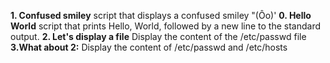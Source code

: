 __1. Confused smiley__ 
script that displays a confused smiley "(Ôo)'
__0. Hello World__
script that prints Hello, World, followed by a new line to the standard output.
__2. Let's display a file__
Display the content of the /etc/passwd file
__3.What about 2:__ 
Display the content of /etc/passwd and /etc/hosts
